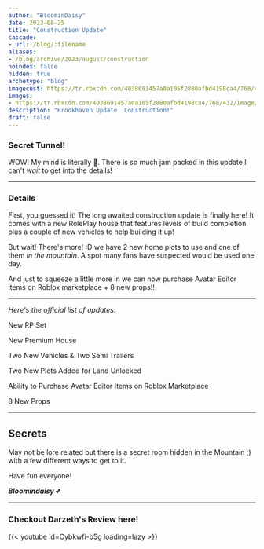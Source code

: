 ```yaml
---
author: "BloominDaisy"
date: 2023-08-25
title: "Construction Update"
cascade:
- url: /blog/:filename
aliases:
- /blog/archive/2023/august/construction
noindex: false
hidden: true
archetype: "blog"
imagecust: https://tr.rbxcdn.com/4038691457a0a105f2880afbd4198ca4/768/432/Image/Png
images:
- https://tr.rbxcdn.com/4038691457a0a105f2880afbd4198ca4/768/432/Image/Png
description: "Brookhaven Update: Construction!"
draft: false
---
```


### Secret Tunnel!
 WOW! My mind is literally <span class="emojify">🤯</span>. There is so much jam packed in this update I can't _wait_ to get into the details!

---

### Details

First, you guessed it! The long awaited construction update is finally here! It comes with a new RolePlay house that features levels of build completion plus a couple of new vehicles to help building it up!

But wait! There's more! :D we have 2 new home plots to use and one of them _in the mountain_. A spot many fans have suspected would be used one day. 

And just to squeeze a little more in we can now purchase Avatar Editor items on Roblox marketplace + 8 new props!!

---

*Here's the official list of updates:*

New RP Set

New Premium House

Two New Vehicles & Two Semi Trailers

Two New Plots Added for Land Unlocked

Ability to Purchase Avatar Editor Items on Roblox Marketplace

8 New Props

---

## Secrets

May not be lore related but there is a secret room hidden in the Mountain ;) with a few different ways to get to it. 

Have fun everyone!

_**Bloomindaisy**_ <span class="nowrap"><span class="emojify">💕</span>

---

### Checkout Darzeth's Review here!

{{< youtube id=Cybkwfi-b5g loading=lazy >}}